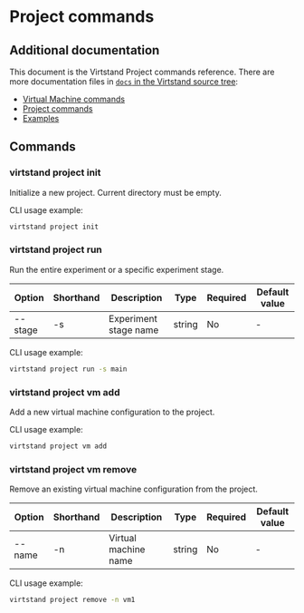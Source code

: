# Project commands

## Additional documentation

This document is the Virtstand Project commands reference. There are more documentation files in
[`docs` in the Virtstand source tree](../):

- [Virtual Machine commands](../commands_vm.md)
- [Project commands](../commands_project.md)
- [Examples](../examples.md)

## Commands

### virtstand project init

Initialize a new project.
Current directory must be empty.

CLI usage example:

```bash
virtstand project init
```

### virtstand project run

Run the entire experiment or a specific experiment stage.

|Option|Shorthand|Description|Type|Required|Default value|
|-|-|-|-|-|-|
|--stage|-s|Experiment stage name|string|No|-|

CLI usage example:

```bash
virtstand project run -s main
```

### virtstand project vm add

Add a new virtual machine configuration to the project.

CLI usage example:

```bash
virtstand project vm add
```

### virtstand project vm remove

Remove an existing virtual machine configuration from the project.

|Option|Shorthand|Description|Type|Required|Default value|
|-|-|-|-|-|-|
|--name|-n|Virtual machine name|string|No|-|

CLI usage example:

```bash
virtstand project remove -n vm1
```

